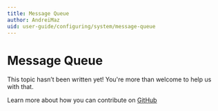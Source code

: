 ```yaml
---
title: Message Queue
author: AndreiMaz
uid: user-guide/configuring/system/message-queue
---
```

# Message Queue

This topic hasn’t been written yet! You're more than welcome to help us with that.

Learn more about how you can contribute on [GitHub](https://github.com/nopSolutions/nopCommerce-Docs/blob/master/CONTRIBUTING.md)